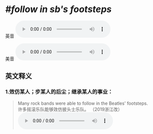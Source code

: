 # ***\#follow in sb's footsteps*** 
英音
<audio src="./media/follow in sb’s footsteps1_AAC.aac" controls="controls"></audio>

美音
<audio src="./media/follow in sb’s footsteps2_AAC.aac" controls="controls"></audio>



  

英文释义
---
### 1.**效仿某人；步某人的后尘；继承某人的事业：**  

 > Many rock bands were able to follow in the Beatles' footsteps.  
 > 许多摇滚乐队能够效仿披头士乐队。  （2019浙江改）  
<audio src="./media/Many rock bands were able to follow in the Beatles' footsteps2_AAC.aac" controls="controls"></audio>


